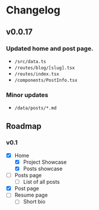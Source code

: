 # Changelog

## v0.0.17

### Updated home and post page.
  - `/src/data.ts`
  - `/routes/blog/[slug].tsx`
  - `/routes/index.tsx`
  - `/components/PostInfo.tsx`

### Minor updates
  - `/data/posts/*.md`

## Roadmap

### v0.1

- [x] Home
  - [x] Project Showcase
  - [x] Posts showcase
- [ ] Posts page
  - [ ] List of all posts
- [x] Post page
- [ ] Resume page
  - [ ] Short bio
